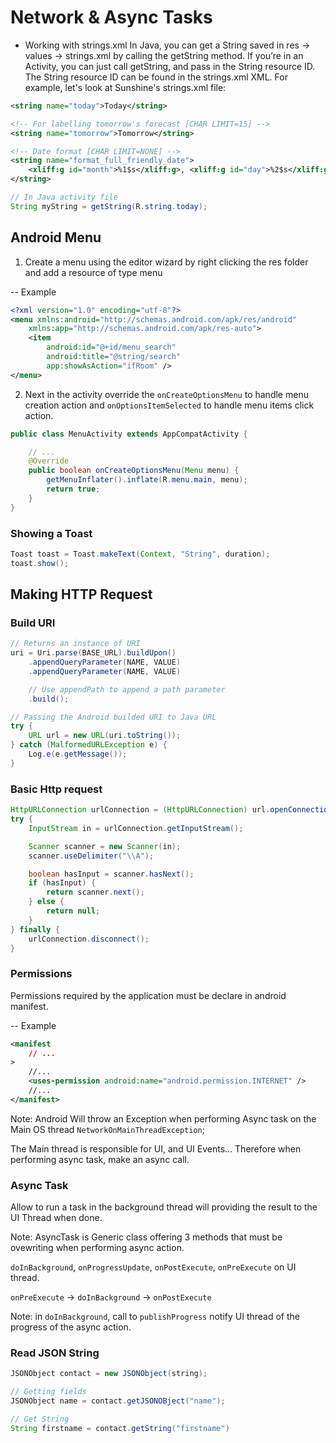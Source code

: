 # Network & Async Tasks

- Working with strings.xml
In Java, you can get a String saved in res -> values -> strings.xml by calling the getString method. If you’re in an Activity, you can just call getString, and pass in the String resource ID. The String resource ID can be found in the strings.xml XML. For example, let's look at Sunshine's strings.xml file:

```xml
<string name="today">Today</string>

<!-- For labelling tomorrow's forecast [CHAR LIMIT=15] -->
<string name="tomorrow">Tomorrow</string>

<!-- Date format [CHAR LIMIT=NONE] -->
<string name="format_full_friendly_date">
    <xliff:g id="month">%1$s</xliff:g>, <xliff:g id="day">%2$s</xliff:g>
</string>

```

```java
// In Java activity file
String myString = getString(R.string.today);
```

## Android Menu

1) Create a menu using the editor wizard by right clicking the res folder and add a resource of type menu

-- Example

```xml
<?xml version="1.0" encoding="utf-8"?>
<menu xmlns:android="http://schemas.android.com/apk/res/android"
    xmlns:app="http://schemas.android.com/apk/res-auto">
    <item
        android:id="@+id/menu_search"
        android:title="@string/search"
        app:showAsAction="ifRoom" />
</menu>
```

2) Next in the activity override the `onCreateOptionsMenu` to handle menu creation action and `onOptionsItemSelected` to handle menu items click action.

```java
public class MenuActivity extends AppCompatActivity {

    // ...
    @Override
    public boolean onCreateOptionsMenu(Menu menu) {
        getMenuInflater().inflate(R.menu.main, menu);
        return true;
    }
}

```

### Showing a Toast

```java
Toast toast = Toast.makeText(Context, "String", duration);
toast.show();
```

## Making HTTP Request

### Build URI

```java
// Returns an instance of URI
uri = Uri.parse(BASE_URL).buildUpon()
    .appendQueryParameter(NAME, VALUE)
    .appendQueryParameter(NAME, VALUE)

    // Use appendPath to append a path parameter
    .build();

// Passing the Android builded URI to Java URL
try {
    URL url = new URL(uri.toString());
} catch (MalformedURLException e) {
    Log.e(e.getMessage());
}
```

### Basic Http request

```java
HttpURLConnection urlConnection = (HttpURLConnection) url.openConnection();
try {
    InputStream in = urlConnection.getInputStream();

    Scanner scanner = new Scanner(in);
    scanner.useDelimiter("\\A");

    boolean hasInput = scanner.hasNext();
    if (hasInput) {
        return scanner.next();
    } else {
        return null;
    }
} finally {
    urlConnection.disconnect();
}
```

### Permissions

Permissions required by the application must be declare in android manifest.

-- Example

```xml
<manifest 
    // ...
>
    //...
    <uses-permission android:name="android.permission.INTERNET" />
    //...
</manifest>
```

Note: Android Will throw an Exception when performing Async task on the Main OS thread `NetworkOnMainThreadException`;

The Main thread is responsible for UI, and UI Events... Therefore when performing async task, make an async call.

### Async Task

Allow to run a task in the background thread will providing the result to the UI Thread when done.

Note:
    AsyncTask is Generic class offering 3 methods that must be ovewriting when performing async action.

`doInBackground`, `onProgressUpdate`, `onPostExecute`, `onPreExecute` on UI thread.

`onPreExecute` -> `doInBackground` ->   `onPostExecute`

Note: in `doInBackground`, call to `publishProgress` notify UI thread of the progress of the async action.

### Read JSON String

```java
JSONObject contact = new JSONObject(string);

// Getting fields
JSONObject name = contact.getJSONOBject("name");

// Get String
String firstname = contact.getString("firstname")
```
